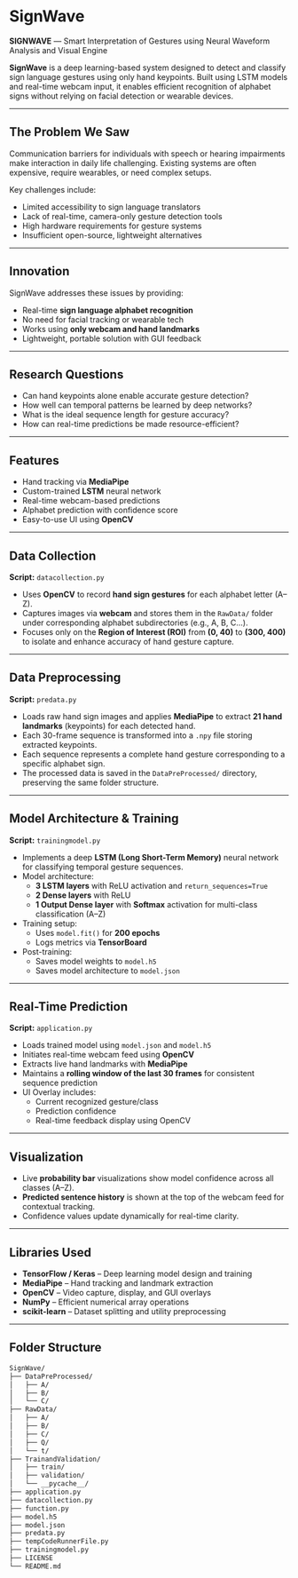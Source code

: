 # SignWave

**SIGNWAVE** — Smart Interpretation of Gestures using Neural Waveform Analysis and Visual Engine

**SignWave** is a deep learning-based system designed to detect and classify sign language gestures using only hand keypoints. Built using LSTM models and real-time webcam input, it enables efficient recognition of alphabet signs without relying on facial detection or wearable devices.

---

##  The Problem We Saw

Communication barriers for individuals with speech or hearing impairments make interaction in daily life challenging. Existing systems are often expensive, require wearables, or need complex setups.

Key challenges include:

- Limited accessibility to sign language translators
- Lack of real-time, camera-only gesture detection tools
- High hardware requirements for gesture systems
- Insufficient open-source, lightweight alternatives

---

##  Innovation

SignWave addresses these issues by providing:

- Real-time **sign language alphabet recognition**
- No need for facial tracking or wearable tech
- Works using **only webcam and hand landmarks**
- Lightweight, portable solution with GUI feedback

---

##  Research Questions

- Can hand keypoints alone enable accurate gesture detection?
- How well can temporal patterns be learned by deep networks?
- What is the ideal sequence length for gesture accuracy?
- How can real-time predictions be made resource-efficient?

---

##  Features

- Hand tracking via **MediaPipe**
- Custom-trained **LSTM** neural network
- Real-time webcam-based predictions
- Alphabet prediction with confidence score
- Easy-to-use UI using **OpenCV**

---

##  Data Collection

**Script:** `datacollection.py`

- Uses **OpenCV** to record **hand sign gestures** for each alphabet letter (A–Z).
- Captures images via **webcam** and stores them in the `RawData/` folder under corresponding alphabet subdirectories (e.g., A, B, C...).
- Focuses only on the **Region of Interest (ROI)** from **(0, 40)** to **(300, 400)** to isolate and enhance accuracy of hand gesture capture.

---

##  Data Preprocessing

**Script:** `predata.py`

- Loads raw hand sign images and applies **MediaPipe** to extract **21 hand landmarks** (keypoints) for each detected hand.
- Each 30-frame sequence is transformed into a `.npy` file storing extracted keypoints.
- Each sequence represents a complete hand gesture corresponding to a specific alphabet sign.
- The processed data is saved in the `DataPreProcessed/` directory, preserving the same folder structure.

---

##  Model Architecture & Training

**Script:** `trainingmodel.py`

- Implements a deep **LSTM (Long Short-Term Memory)** neural network for classifying temporal gesture sequences.
- Model architecture:
  - **3 LSTM layers** with ReLU activation and `return_sequences=True`
  - **2 Dense layers** with ReLU
  - **1 Output Dense layer** with **Softmax** activation for multi-class classification (A–Z)
- Training setup:
  - Uses `model.fit()` for **200 epochs**
  - Logs metrics via **TensorBoard**
- Post-training:
  - Saves model weights to `model.h5`
  - Saves model architecture to `model.json`

---

##  Real-Time Prediction

**Script:** `application.py`

- Loads trained model using `model.json` and `model.h5`
- Initiates real-time webcam feed using **OpenCV**
- Extracts live hand landmarks with **MediaPipe**
- Maintains a **rolling window of the last 30 frames** for consistent sequence prediction
- UI Overlay includes:
  - Current recognized gesture/class
  - Prediction confidence
  - Real-time feedback display using OpenCV

---

##  Visualization

- Live **probability bar** visualizations show model confidence across all classes (A–Z).
- **Predicted sentence history** is shown at the top of the webcam feed for contextual tracking.
- Confidence values update dynamically for real-time clarity.

---

##  Libraries Used

- **TensorFlow / Keras** – Deep learning model design and training
- **MediaPipe** – Hand tracking and landmark extraction
- **OpenCV** – Video capture, display, and GUI overlays
- **NumPy** – Efficient numerical array operations
- **scikit-learn** – Dataset splitting and utility preprocessing

---

##  Folder Structure

```bash
SignWave/
├── DataPreProcessed/
│   ├── A/
│   ├── B/
│   └── C/
├── RawData/
│   ├── A/
│   ├── B/
│   ├── C/
│   ├── Q/
│   └── t/
├── TrainandValidation/
│   ├── train/
│   ├── validation/
│   └── __pycache__/
├── application.py
├── datacollection.py
├── function.py
├── model.h5
├── model.json
├── predata.py
├── tempCodeRunnerFile.py
├── trainingmodel.py
├── LICENSE
└── README.md
```
